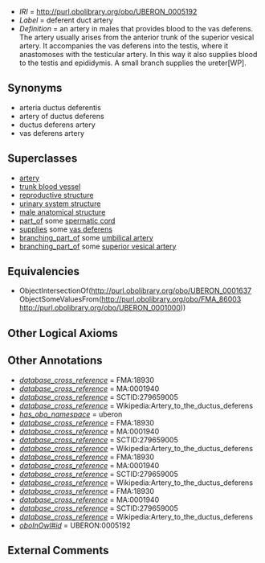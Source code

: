  * *IRI* = http://purl.obolibrary.org/obo/UBERON_0005192
 * *Label* = deferent duct artery
 * *Definition* = an artery in males that provides blood to the vas deferens. The artery usually arises from the anterior trunk of the superior vesical artery. It accompanies the vas deferens into the testis, where it anastomoses with the testicular artery. In this way it also supplies blood to the testis and epididymis. A small branch supplies the ureter[WP].

## Synonyms

 * arteria ductus deferentis
 * artery of ductus deferens
 * ductus deferens artery
 * vas deferens artery

## Superclasses

 * [artery](../../UBERON/37/UBERON_0001637.md)
 * [trunk blood vessel](../../UBERON/13/UBERON_0003513.md)
 * [reproductive structure](../../UBERON/56/UBERON_0005156.md)
 * [urinary system structure](../../UBERON/54/UBERON_0006554.md)
 * [male anatomical structure](../../UBERON/03/UBERON_0014403.md)
 * [part_of](../../BFO/50/BFO_0000050.md) some [spermatic cord](../../UBERON/52/UBERON_0005352.md)
 * [supplies](../../FMA/03/FMA_86003.md) some [vas deferens](../../UBERON/00/UBERON_0001000.md)
 * [branching_part_of](../../RO/80/RO_0002380.md) some [umbilical artery](../../UBERON/10/UBERON_0001310.md)
 * [branching_part_of](../../RO/80/RO_0002380.md) some [superior vesical artery](../../UBERON/12/UBERON_0001312.md)

## Equivalencies

 * ObjectIntersectionOf(<http://purl.obolibrary.org/obo/UBERON_0001637> ObjectSomeValuesFrom(<http://purl.obolibrary.org/obo/FMA_86003> <http://purl.obolibrary.org/obo/UBERON_0001000>))

## Other Logical Axioms


## Other Annotations

 * *[database_cross_reference](../../ef/oboInOwl#hasDbXref.md)* = FMA:18930
 * *[database_cross_reference](../../ef/oboInOwl#hasDbXref.md)* = MA:0001940
 * *[database_cross_reference](../../ef/oboInOwl#hasDbXref.md)* = SCTID:279659005
 * *[database_cross_reference](../../ef/oboInOwl#hasDbXref.md)* = Wikipedia:Artery_to_the_ductus_deferens
 * *[has_obo_namespace](../../ce/oboInOwl#hasOBONamespace.md)* = uberon
 * *[database_cross_reference](../../ef/oboInOwl#hasDbXref.md)* = FMA:18930
 * *[database_cross_reference](../../ef/oboInOwl#hasDbXref.md)* = MA:0001940
 * *[database_cross_reference](../../ef/oboInOwl#hasDbXref.md)* = SCTID:279659005
 * *[database_cross_reference](../../ef/oboInOwl#hasDbXref.md)* = Wikipedia:Artery_to_the_ductus_deferens
 * *[database_cross_reference](../../ef/oboInOwl#hasDbXref.md)* = FMA:18930
 * *[database_cross_reference](../../ef/oboInOwl#hasDbXref.md)* = MA:0001940
 * *[database_cross_reference](../../ef/oboInOwl#hasDbXref.md)* = SCTID:279659005
 * *[database_cross_reference](../../ef/oboInOwl#hasDbXref.md)* = Wikipedia:Artery_to_the_ductus_deferens
 * *[database_cross_reference](../../ef/oboInOwl#hasDbXref.md)* = FMA:18930
 * *[database_cross_reference](../../ef/oboInOwl#hasDbXref.md)* = MA:0001940
 * *[database_cross_reference](../../ef/oboInOwl#hasDbXref.md)* = SCTID:279659005
 * *[database_cross_reference](../../ef/oboInOwl#hasDbXref.md)* = Wikipedia:Artery_to_the_ductus_deferens
 * *[oboInOwl#id](../../id/oboInOwl#id.md)* = UBERON:0005192

## External Comments


